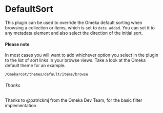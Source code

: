 DefaultSort
===========

This plugin can be used to override the Omeka default sorting when browsing a collection or items, which is set to `date added`. You can set it to any metadata element and also select the direction of the initial sort.

#### Please note

In most cases you will want to add whichever option you select in the plugin to the list of sort links in your browse views. Take a look at the Omeka default theme for an example.

`/Omekaroot/themes/default/items/browse`

###### Thanks

Thanks to @patrickmj from the Omeka Dev Team, for the basic filter implementation.